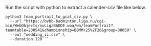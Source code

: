 Run the script with python to extract a calender-csv file like below.

```python3 -m pip install --index-url https://pypi.org/simple beautifulsoup4 requests lxml
python3 team_portrait_to_gcal_csv.py \
  --url "https://bvbb-badminton.liga.nu/cgi-bin/WebObjects/nuLigaBADDE.woa/wa/teamPortrait?teamtable=230541&championship=BBMM+25%2F26&group=38059" \
  --out "wedding_ii.csv" \
  --duration 120```
